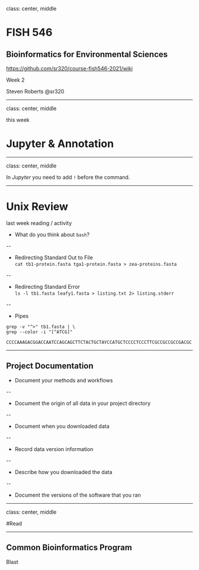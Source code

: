 class: center, middle

# FISH 546
## Bioinformatics for Environmental Sciences

https://github.com/sr320/course-fish546-2021/wiki

Week 2

Steven Roberts
@sr320

---
class: center, middle

this week
# Jupyter & Annotation

---

class: center, middle

In *Jupyter* you need to add `!` before the command.

---
# Unix Review
last week reading / activity

- What do you think about `bash`?

--

- Redirecting Standard Out to File     
`cat tb1-protein.fasta tga1-protein.fasta > zea-proteins.fasta`

--

- Redirecting Standard Error    
`ls -l tb1.fasta leafy1.fasta > listing.txt 2> listing.stderr`

--


- Pipes    
```
grep -v "^>" tb1.fasta | \
grep --color -i "[^ATCG]"
    CCCCAAAGACGGACCAATCCAGCAGCTTCTACTGCTAYCCATGCTCCCCTCCCTTCGCCGCCGCCGACGC
```    


---


## Project Documentation

-  Document your methods and workflows

--

- Document the origin of all data in your project directory

--

- Document when you downloaded data

--

- Record data version information

--

- Describe how you downloaded the data

--

- Document the versions of the software that you ran


---

class: center, middle

#Read

---
## Common Bioinformatics Program

Blast
